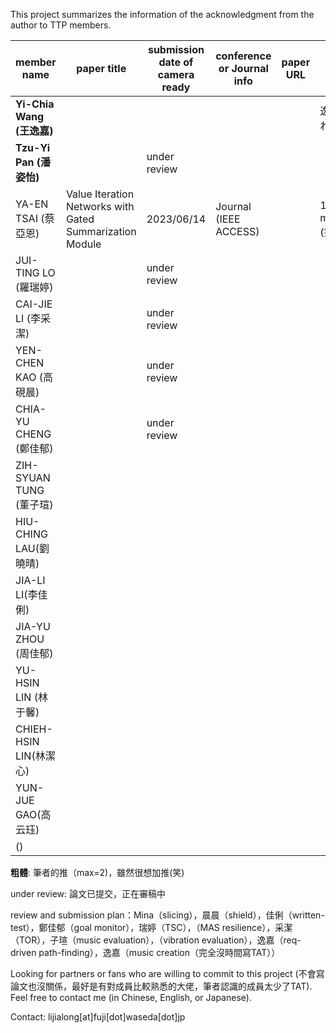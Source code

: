 This project summarizes the information of the acknowledgment from the author to TTP members.

| member name   | paper title | submission date of camera ready| conference or Journal info | paper URL | notes |
|---------------|-------------|-----------------|---------------------|-----|-----------------|
| **Yi-Chia Wang (王逸嘉)**  |             |                 |                     |     |逸嘉かわー|
| **Tzu-Yi Pan (潘姿怡)**    ||under review| |     |                 |
| YA-EN TSAI (蔡亞恩) | Value Iteration Networks with Gated Summarization Module | 2023/06/14 | Journal (IEEE ACCESS) |     |1st member (笑)|
| JUI-TING LO (羅瑞婷)   |             |under review|                     ||                 |
| CAI-JIE LI (李采潔)   |             |under review|                     ||                 |
| YEN-CHEN KAO (高硯晨) |             |under review|                     ||                 |
| CHIA-YU CHENG (鄭佳郁) |             |under review|                     |     |                 |
| ZIH-SYUAN TUNG (董子瑄) |             |                 |                     |     |                 |
| HIU-CHING LAU(劉曉晴)|             |                 |                     |     |                 |
| JIA-LI LI(李佳俐)|             |                 |                     |     |                 |
| JIA-YU ZHOU (周佳郁)|             |                 |                     |     |                 |
| YU-HSIN LIN (林于馨)|             |                 |                     |     |                 |
| CHIEH-HSIN LIN(林潔心)|             |                 |                     |     |                 |
| YUN-JUE GAO(高云珏)|             |                 |                     |     |                 |
| ()|             |                 |                     |     |                 |


**粗體**: 筆者的推（max=2)，雖然很想加推(笑)

under review: 論文已提交，正在審稿中

review and submission plan：Mina（slicing），晨晨（shield），佳俐（written-test），鄭佳郁（goal monitor），瑞婷（TSC），（MAS resilience），采潔（TOR），子瑄（music evaluation），（vibration evaluation），逸嘉（req-driven path-finding），逸嘉（music creation（完全沒時間寫TAT））

Looking for partners or fans who are willing to commit to this project (不會寫論文也沒關係，最好是有對成員比較熟悉的大佬，筆者認識的成員太少了TAT). Feel free to contact me (in Chinese, English, or Japanese).

Contact: lijialong[at]fuji[dot]waseda[dot]jp
